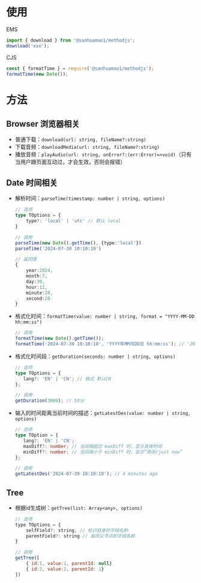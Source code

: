 # 使用

EMS

```js
import { download } from '@sanhuamao1/methodjs';
download('xxx');
```

CJS

```js
const { formatTime } = require('@sanhuamao1/methodjs');
formatTime(new Date());
```

# 方法

## Browser 浏览器相关

-  普通下载：`download(url: string, fileName?:string)`
-  下载音频：`downloadMedia(url: string, fileName?:string)`
-  播放音频：`playAudio(url: string, onError?:(err:Error)=>void)`（只有当用户跟页面互动过，才会生效，否则会报错）

## Date 时间相关

-  解析时间：`parseTime(timestamp: number | string, options)`

   ```ts
   // 选项
   type TOptions = {
       type?: 'local' | 'utc' // 默认 local
   }

   // 调用
   parseTime(new Date().getTime(), {type:'local'})
   parseTime('2024-07-30 10:10:10')

   // 返回值
   {
       year:2024,
       month:7,
       day:30,
       hour:12,
       minute:20,
       second:20
   }
   ```

-  格式化时间：`formatTime(value: number | string, format = "YYYY-MM-DD hh:mm:ss")`

   ```ts
   // 调用
   formatTime(new Date().getTime());
   formatTime('2024-07-30 10:10:10', 'YYYY年MM月DD日 hh:mm:ss'); // '2024年07月30日 10:10:10'
   ```

-  格式化时间段：`getDuration(seconds: number | string, options)`

   ```ts
   // 选项
   type TOptions = {
      lang?: 'EN' | 'CN'; // 格式 默认CN
   };

   // 调用
   getDuration(3000); // 50分
   ```

-  输入的时间距离当前时间的描述：`getLatestDes(value: number | string, options)`

   ```ts
   // 选项
   type TOption = {
      lang?: 'EN' | 'CN';
      maxDiff?: number; // 当间隔超过 maxDiff 时，显示具体时间
      minDiff?: number; // 当间隔小于 minDiff 时，显示“刚刚/just now”
   };

   // 调用
   getLatestDes('2024-07-30 10:10:10'); // 4 minutes ago
   ```
## Tree 
- 根据id生成树：`getTree(list: Array<any>, options)`
    ```js
    // 选项
    type TOptions = {
        selfField?: string, // 标识自身的字段名称
        parentField?: string // 指向父节点的字段名称
    }

    // 调用
    getTree([
        { id:1, value:1, parentId: null}
        { id:2, value:2, parentId: 1}
    ])
    ```